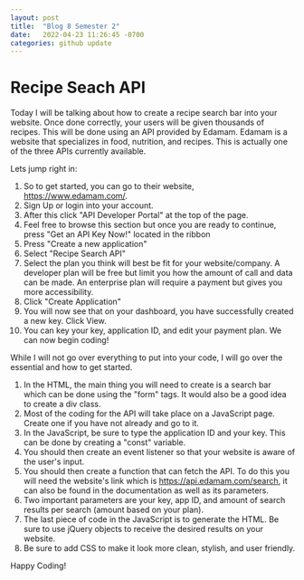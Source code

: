 ```yaml
---
layout: post
title:  "Blog 8 Semester 2"
date:   2022-04-23 11:26:45 -0700
categories: github update
---
```


# Recipe Seach API

Today I will be talking about how to create a recipe search bar into your website. Once done correctly, your users will be given thousands of recipes.
This will be done using an API provided by Edamam. Edamam is a website that specializes in food, nutrition, and recipes. This is actually one of the three APIs currently available. 

Lets jump right in:
1. So to get started, you can go to their website, https://www.edamam.com/.
2. Sign Up or login into your account. 
3. After this click "API Developer Portal" at the top of the page.
4. Feel free to browse this section but once you are ready to continue, press "Get an API Key Now!" located in the ribbon
5. Press "Create a new application"
6. Select "Recipe Search API"
7. Select the plan you think will best be fit for your website/company. A developer plan will be free but limit you how the amount of call and data can be made. An enterprise plan will require a payment but gives you more accessibility.
8. Click "Create Application"
9. You will now see that on your dashboard, you have successfully created a new key. Click View. 
10. You can key your key, application ID, and edit your payment plan. We can now begin coding!

While I will not go over everything to put into your code, I will go over the essential and how to get started. 
1. In the HTML, the main thing you will need to create is a search bar which can be done using the "form" tags. It would also be a good idea to create a div class.
2. Most of the coding for the API will take place on a JavaScript page. Create one if you have not already and go to it. 
3. In the JavaScript, be sure to type the application ID and your key. This can be done by creating a "const" variable.
4. You should then create an event listener so that your website is aware of the user's input.
5. You should then create a function that can fetch the API. To do this you will need the website's link which is https://api.edamam.com/search, it can also be found in the documentation as well as its parameters. 
6. Two important parameters are your key, app ID, and amount of search results per search (amount based on your plan).
7. The last piece of code in the JavaScript is to generate the HTML. Be sure to use jQuery objects to receive the desired results on your website. 
8. Be sure to add CSS to make it look more clean, stylish, and user friendly.

Happy Coding!
